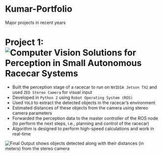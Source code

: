 # Kumar-Portfolio
Major projects in recent years

# Project 1: ![Computer Vision Solutions for Perception in Small Autonomous Racecar Systems](https://github.com/kumarapurv/Object-Detection-and-Depth-Sensing-for-a-Small-Autonomous-Racecar-System)
- Built the perception stage of a racecar to run on `NVIDIA Jetson TX2` and used `ZED Stereo Camera` for visual input
- Developed in `Python 2` using `Robot Operating System (ROS)`
- Used `YOLO` to extract the detected objects in the racecar’s environment
- Estimated distances of these objects from the camera using stereo camera parameters
- Forwarded the perception data to the master controller of the ROS node (to perform the next steps, i.e., planning and control of the racecar)
- Algorithm is designed to perform high-speed calculations and work in real-time

![Final Output shows objects detected along with their distances (in meters) from the stereo camera](https://github.com/kumarapurv/Object-Detection-and-Depth-Sensing-for-a-Small-Autonomous-Racecar-System/blob/main/demo/output_1.gif)

